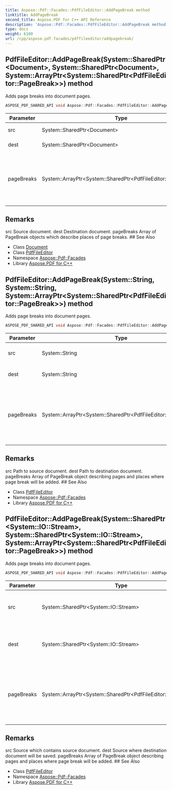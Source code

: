 ```yaml
---
title: Aspose::Pdf::Facades::PdfFileEditor::AddPageBreak method
linktitle: AddPageBreak
second_title: Aspose.PDF for C++ API Reference
description: 'Aspose::Pdf::Facades::PdfFileEditor::AddPageBreak method. Adds page breaks into document pages in C++.'
type: docs
weight: 6100
url: /cpp/aspose.pdf.facades/pdffileeditor/addpagebreak/
---
```

## PdfFileEditor::AddPageBreak(System::SharedPtr\<Document\>, System::SharedPtr\<Document\>, System::ArrayPtr\<System::SharedPtr\<PdfFileEditor::PageBreak\>\>) method


Adds page breaks into document pages.

```cpp
ASPOSE_PDF_SHARED_API void Aspose::Pdf::Facades::PdfFileEditor::AddPageBreak(System::SharedPtr<Document> src, System::SharedPtr<Document> dest, System::ArrayPtr<System::SharedPtr<PdfFileEditor::PageBreak>> pageBreaks)
```


| Parameter | Type | Description |
| --- | --- | --- |
| src | System::SharedPtr\<Document\> | Source document. |
| dest | System::SharedPtr\<Document\> | Destination document. |
| pageBreaks | System::ArrayPtr\<System::SharedPtr\<PdfFileEditor::PageBreak\>\> | Array of **PageBreak** objects which describe places of page breaks. |
## Remarks


<parameterlist kind="param">
  <parameteritem>
    <parameternamelist>
      <parametername>src</parametername>
    </parameternamelist>
    <parameterdescription>
      <para>Source document.</para>
    </parameterdescription>
  </parameteritem>
  <parameteritem>
    <parameternamelist>
      <parametername>dest</parametername>
    </parameternamelist>
    <parameterdescription>
      <para>Destination document.</para>
    </parameterdescription>
  </parameteritem>
  <parameteritem>
    <parameternamelist>
      <parametername>pageBreaks</parametername>
    </parameternamelist>
    <parameterdescription>
      <para>Array of <ref refid="class_aspose_1_1_pdf_1_1_facades_1_1_pdf_file_editor_1_1_page_break" kindref="compound">PageBreak</ref> objects which describe places of page breaks.</para>
    </parameterdescription>
  </parameteritem>
</parameterlist>
## See Also

* Class [Document](../../../aspose.pdf/document/)
* Class [PdfFileEditor](../)
* Namespace [Aspose::Pdf::Facades](../../)
* Library [Aspose.PDF for C++](../../../)
## PdfFileEditor::AddPageBreak(System::String, System::String, System::ArrayPtr\<System::SharedPtr\<PdfFileEditor::PageBreak\>\>) method


Adds page breaks into document pages.

```cpp
ASPOSE_PDF_SHARED_API void Aspose::Pdf::Facades::PdfFileEditor::AddPageBreak(System::String src, System::String dest, System::ArrayPtr<System::SharedPtr<PdfFileEditor::PageBreak>> pageBreaks)
```


| Parameter | Type | Description |
| --- | --- | --- |
| src | System::String | Path to source document. |
| dest | System::String | Path to destination document. |
| pageBreaks | System::ArrayPtr\<System::SharedPtr\<PdfFileEditor::PageBreak\>\> | Array of **PageBreak** object describing pages and places where page break will be added. |
## Remarks


<parameterlist kind="param">
  <parameteritem>
    <parameternamelist>
      <parametername>src</parametername>
    </parameternamelist>
    <parameterdescription>
      <para>Path to source document.</para>
    </parameterdescription>
  </parameteritem>
  <parameteritem>
    <parameternamelist>
      <parametername>dest</parametername>
    </parameternamelist>
    <parameterdescription>
      <para>Path to destination document.</para>
    </parameterdescription>
  </parameteritem>
  <parameteritem>
    <parameternamelist>
      <parametername>pageBreaks</parametername>
    </parameternamelist>
    <parameterdescription>
      <para>Array of <ref refid="class_aspose_1_1_pdf_1_1_facades_1_1_pdf_file_editor_1_1_page_break" kindref="compound">PageBreak</ref> object describing pages and places where page break will be added.</para>
    </parameterdescription>
  </parameteritem>
</parameterlist>
## See Also

* Class [PdfFileEditor](../)
* Namespace [Aspose::Pdf::Facades](../../)
* Library [Aspose.PDF for C++](../../../)
## PdfFileEditor::AddPageBreak(System::SharedPtr\<System::IO::Stream\>, System::SharedPtr\<System::IO::Stream\>, System::ArrayPtr\<System::SharedPtr\<PdfFileEditor::PageBreak\>\>) method


Adds page breaks into document pages.

```cpp
ASPOSE_PDF_SHARED_API void Aspose::Pdf::Facades::PdfFileEditor::AddPageBreak(System::SharedPtr<System::IO::Stream> src, System::SharedPtr<System::IO::Stream> dest, System::ArrayPtr<System::SharedPtr<PdfFileEditor::PageBreak>> pageBreaks)
```


| Parameter | Type | Description |
| --- | --- | --- |
| src | System::SharedPtr\<System::IO::Stream\> | Source which contains source document. |
| dest | System::SharedPtr\<System::IO::Stream\> | Source where destination document will be saved. |
| pageBreaks | System::ArrayPtr\<System::SharedPtr\<PdfFileEditor::PageBreak\>\> | Array of **PageBreak** object describing pages and places where page break will be added. |
## Remarks


<parameterlist kind="param">
  <parameteritem>
    <parameternamelist>
      <parametername>src</parametername>
    </parameternamelist>
    <parameterdescription>
      <para>Source which contains source document.</para>
    </parameterdescription>
  </parameteritem>
  <parameteritem>
    <parameternamelist>
      <parametername>dest</parametername>
    </parameternamelist>
    <parameterdescription>
      <para>Source where destination document will be saved.</para>
    </parameterdescription>
  </parameteritem>
  <parameteritem>
    <parameternamelist>
      <parametername>pageBreaks</parametername>
    </parameternamelist>
    <parameterdescription>
      <para>Array of <ref refid="class_aspose_1_1_pdf_1_1_facades_1_1_pdf_file_editor_1_1_page_break" kindref="compound">PageBreak</ref> object describing pages and places where page break will be added.</para>
    </parameterdescription>
  </parameteritem>
</parameterlist>
## See Also

* Class [PdfFileEditor](../)
* Namespace [Aspose::Pdf::Facades](../../)
* Library [Aspose.PDF for C++](../../../)
